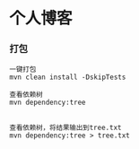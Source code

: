 # 个人博客

### 打包

```
一键打包
mvn clean install -DskipTests

查看依赖树
mvn dependency:tree 


查看依赖树，将结果输出到tree.txt
mvn dependency:tree > tree.txt
```
